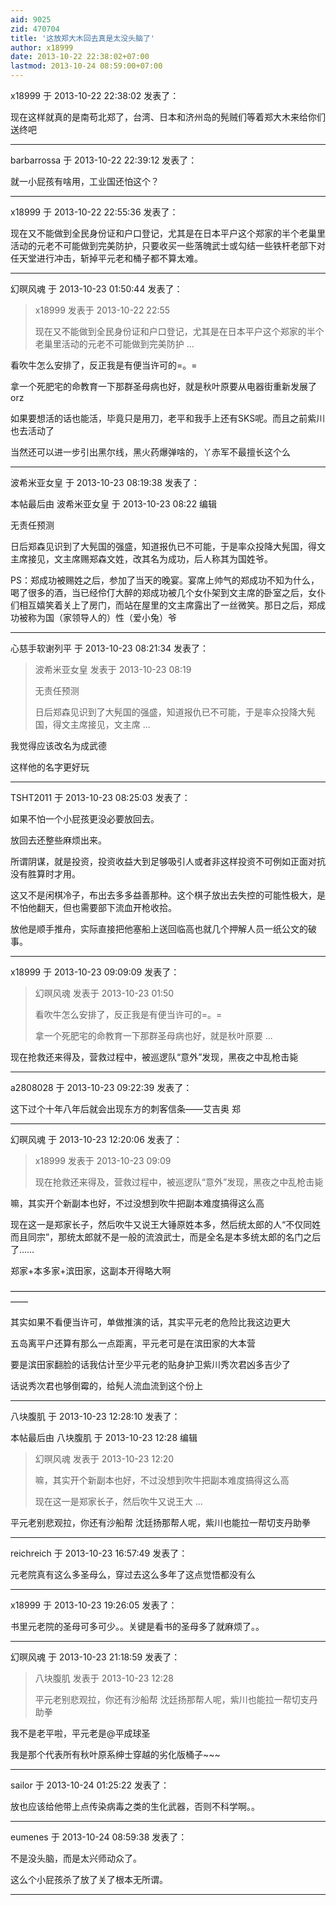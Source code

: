```yaml
---
aid: 9025
zid: 470704
title: '这放郑大木回去真是太没头脑了'
author: x18999
date: 2013-10-22 22:38:02+07:00
lastmod: 2013-10-24 08:59:00+07:00
---
```


x18999 于 2013-10-22 22:38:02 发表了：

现在这样就真的是南苟北郑了，台湾、日本和济州岛的髡贼们等着郑大木来给你们送终吧

---------

barbarrossa 于 2013-10-22 22:39:12 发表了：

就一小屁孩有啥用，工业国还怕这个？

---------

x18999 于 2013-10-22 22:55:36 发表了：

现在又不能做到全民身份证和户口登记，尤其是在日本平户这个郑家的半个老巢里活动的元老不可能做到完美防护，只要收买一些落魄武士或勾结一些铁杆老部下对任天堂进行冲击，斩掉平元老和桶子都不算太难。

---------

幻暝风魂 于 2013-10-23 01:50:44 发表了：

> x18999 发表于 2013-10-22 22:55
> 
> 现在又不能做到全民身份证和户口登记，尤其是在日本平户这个郑家的半个老巢里活动的元老不可能做到完美防护 ...



看吹牛怎么安排了，反正我是有便当许可的=。=

拿一个死肥宅的命教育一下那群圣母病也好，就是秋叶原要从电器街重新发展了orz

如果要想活的话也能活，毕竟只是用刀，老平和我手上还有SKS呢。而且之前紫川也去活动了

当然还可以进一步引出黑尔线，黑火药爆弹啥的，丫赤军不最擅长这个么

---------

波希米亚女皇 于 2013-10-23 08:19:38 发表了：

本帖最后由 波希米亚女皇 于 2013-10-23 08:22 编辑 

无责任预测

日后郑森见识到了大髡国的强盛，知道报仇已不可能，于是率众投降大髡国，得文主席接见，文主席赐郑森文姓，改其名为成功，后人称其为国姓爷。

PS：郑成功被赐姓之后，参加了当天的晚宴。宴席上帅气的郑成功不知为什么，喝了很多的酒，当已经伶仃大醉的郑成功被几个女仆架到文主席的卧室之后，女仆们相互嬉笑着关上了房门，而站在屋里的文主席露出了一丝微笑。那日之后，郑成功被称为国（家领导人的）性（爱小兔）爷

---------

心慈手软谢列平 于 2013-10-23 08:21:34 发表了：

> 波希米亚女皇 发表于 2013-10-23 08:19
> 
> 无责任预测
> 
> 日后郑森见识到了大髡国的强盛，知道报仇已不可能，于是率众投降大髡国，得文主席接见，文主席 ...



我觉得应该改名为成武德

这样他的名字更好玩

---------

TSHT2011 于 2013-10-23 08:25:03 发表了：

如果不怕一个小屁孩更没必要放回去。

放回去还整些麻烦出来。

所谓阴谋，就是投资，投资收益大到足够吸引人或者非这样投资不可例如正面对抗没有胜算时才用。

这又不是闲棋冷子，布出去多多益善那种。这个棋子放出去失控的可能性极大，是不怕他翻天，但也需要部下流血开枪收拾。

放他是顺手推舟，实际直接把他塞船上送回临高也就几个押解人员一纸公文的破事。

---------

x18999 于 2013-10-23 09:09:09 发表了：

> 幻暝风魂 发表于 2013-10-23 01:50
> 
> 看吹牛怎么安排了，反正我是有便当许可的=。=
> 
> 拿一个死肥宅的命教育一下那群圣母病也好，就是秋叶原要 ...



现在抢救还来得及，营救过程中，被巡逻队“意外”发现，黑夜之中乱枪击毙

---------

a2808028 于 2013-10-23 09:22:39 发表了：

这下过个十年八年后就会出现东方的刺客信条——艾吉奥 郑

---------

幻暝风魂 于 2013-10-23 12:20:06 发表了：

> x18999 发表于 2013-10-23 09:09
> 
> 现在抢救还来得及，营救过程中，被巡逻队“意外”发现，黑夜之中乱枪击毙



嘛，其实开个新副本也好，不过没想到吹牛把副本难度搞得这么高

现在这一是郑家长子，然后吹牛又说王大锤原姓本多，然后统太郎的人“不仅同姓而且同宗”，那统太郎就不是一般的流浪武士，而是全名是本多统太郎的名门之后了……

郑家+本多家+滨田家，这副本开得略大啊

——————————————————————————————————————

其实如果不看便当许可，单做推演的话，其实平元老的危险比我这边更大

五岛离平户还算有那么一点距离，平元老可是在滨田家的大本营

要是滨田家翻脸的话我估计至少平元老的贴身护卫紫川秀次君凶多吉少了

话说秀次君也够倒霉的，给髡人流血流到这个份上

---------

八块腹肌 于 2013-10-23 12:28:10 发表了：

本帖最后由 八块腹肌 于 2013-10-23 12:28 编辑 


> 
> 幻暝风魂 发表于 2013-10-23 12:20
> 
> 嘛，其实开个新副本也好，不过没想到吹牛把副本难度搞得这么高
> 
> 现在这一是郑家长子，然后吹牛又说王大 ...



平元老别悲观拉，你还有沙船帮 沈廷扬那帮人呢，紫川也能拉一帮切支丹助拳

---------

reichreich 于 2013-10-23 16:57:49 发表了：

元老院真有这么多圣母么，穿过去这么多年了这点觉悟都没有么

---------

x18999 于 2013-10-23 19:26:05 发表了：

书里元老院的圣母可多可少。。关键是看书的圣母多了就麻烦了。。

---------

幻暝风魂 于 2013-10-23 21:18:59 发表了：

> 八块腹肌 发表于 2013-10-23 12:28
> 
> 平元老别悲观拉，你还有沙船帮 沈廷扬那帮人呢，紫川也能拉一帮切支丹助拳



我不是老平啦，平元老是@平成球圣

我是那个代表所有秋叶原系绅士穿越的劣化版桶子~~~

---------

sailor 于 2013-10-24 01:25:22 发表了：

放也应该给他带上点传染病毒之类的生化武器，否则不科学啊。。

---------

eumenes 于 2013-10-24 08:59:38 发表了：

不是没头脑，而是太兴师动众了。

这么个小屁孩杀了放了关了根本无所谓。

---------

